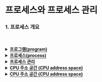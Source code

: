 # 프로세스와 프로세스 관리

### 1. 프로세스 개요

 <br>
 <br>

<details>
  <summary><span style="border-bottom:0.05em solid"><strong>프로그램(program)</strong></span></summary>
    <ul>
     ✓ 하드디스크 등의 저장 매체에 저장되어 있는 실행이 가능한 파일
  </ul>
</details>
<details>
  <summary><span style="border-bottom:0.05em solid"><strong>프로세스(process)</strong></span></summary>
    <ul>
      ✓ 프로그램이 메모리(주기억장치)에 적재되어 실행 중인 프로그램</li>  
       ➢ 필요한 모든 자원(코드 공간, 데이터 공간, 스택 공간, 힙 공간)을 할당 받음
     <details>
  <summary><span style="border-bottom:0.05em solid"><strong>✓ 프로세스의 특징(Computer Architecture)</strong></span></summary>
    <ul>
    <li> 운영체제는 프로그램을 메모리 적재하고 프로세스로 다룸 (프로그램 → 프로세스)</li>
    <li> 운영체제는 프로세스에게 실행에 필요한 메모리 할당하고 이곳에 코드와 데이터 등 적재</li>
    <li> 프로세스들은 서로 독립적인 메모리 공간을 가짐. 다른 프로세스의 영역에 접근 불허(보호)</li>
    <li> 운영체제는 각 프로세스의 메모리 위치와 크기 정보를 관리한다.</li>
    <li> 운영체제는 프로세스마다 고유한 번호(프로세스 ID) 할당</li>
    <li> 프로세스의 관한 모든 정보는 커널에 의해 관리</li>
    <li> 프로세스는 실행 – 대기 – 잠자기 – 대기 – 실행 - 종료 등의 생명 주기를 가짐</li>
    <li> 프로세스 생성, 실행, 대기, 종료 등의 모든 관리는 커널에 의해 수행</li>
  </ul>

</details>
  </ul>
</details>

<details>
  <summary><span style="border-bottom:0.05em solid"><strong>프로세스 관리</strong></span></summary>
    <ul>
    ✓ 프로세스의 생성에서 종료까지, 관리는 모두 커널에 의해 이루어짐<br> 
     <ul>
     ➢ 커널은 커널 영역에 프로세스 테이블(시스템에 한 개만 존재)을 만들고, 이 테이블을 이용해 프로세스들 목록을 관리
  </ul>
</details>


<details>
  <summary><span style="border-bottom:0.05em solid"><strong>CPU 주소 공간 (CPU address space)</strong></span></summary>
    <ul>
    ✓ CPU가 주소선을 통해 액세스할 수 있는 전체 물리 메모리 공간  <br> 
    ✓ CPU 주소 공간 크기  <br> 
     <ul>
     ➢ CPU 주소선(An-1 ~ A0)의 수에 의해 결정  <br> 
      <ul>❖ 32비트 CPU → 32개의 주소선(A31 ~ A0) 지원 → 232 개의 주소 → 232 바이트 → 4GB 주소 공간</ul>  <br> 
     ➢ 하나의 번지에 할당되는 저장 공간 크기는 1B(바이트)이며 주소 공간은 0 번지부터 시작  <br> 
     </ul>
    ✓ CPU 주소 공간보다 큰 메모리?  <br> 
     </ul>➢ 있어도 액세스 불가능</ul>  <br> 
    ✓ CPU 주소 공간보다 작은 양의 메모리?  <br> 
     <ul>
     ➢ 가능하며 CPU가 설치된 메모리의 주소 영역을 넘어 액세스하면 시스템 오류  <br> 
      <ul>❖ 예) 32비트 CPU를 가진 컴퓨터(4GB까지 메모리 액세스 가능)에 2GB의 메모리가 설치되어 있을 때 2GB를 넘어서 액세스하면없는 메모리를 액세스하므로 심각한 오류 발생</ul>  <br> 
      </ul>
  </ul>
</details>
<details>
  <summary><span style="border-bottom:0.05em solid"><strong>CPU 주소 공간 (CPU address space)</strong></span></summary>
    <ul>
    ✓ 프로그램이 운영체제에 의해 프로세스로 변경되면 항상 사용자 공간에 4개의 구성 요소가 생성됨<br> 
     <ul>
      ➢ 이 영역을 ‘프로세스 (영역)’ 또는 ‘프로세스 이미지‘ 라고도 표현<br> 
     </ul>
    ✓ 4개의 메모리 영역(프로세스)<br>   
       ① 코드(code) 영역<br>   
       ② 데이터(data) 영역<br>   
       ③ 힙(heap) 영역<br>   
       ④ 스택(stack) 영역<br>   
   ✓ 각 영역의 특성 및 공유 사용(메모리 사용량 절약)을 위해서 4개의 영역으로 분리<br>   
   ✓ 프로세스의 크기는 CPU가 액세스 할 수 있는 범위보다 클 수 없으며<br>   
   ✓ 프로세스의 크기는 프로세스 마다 달라짐<br>   
      ➢ 각 프로그램 마다 코드, 데이터 등의 크기가 다르기 때문임<br>   
      ➢ 또한 실행 중에도 힙 영역, 스택 영역의 크기가 달라져 프로세스의 크기가 변함<br>   
  </ul>
</details>

